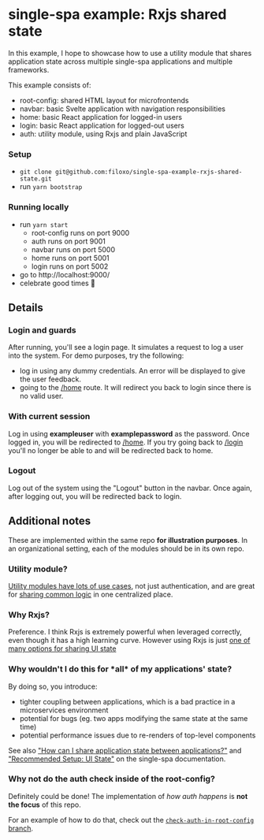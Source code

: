 # single-spa example: Rxjs shared state

In this example, I hope to showcase how to use a utility module that shares application state across multiple single-spa applications and multiple frameworks.

This example consists of:

- root-config: shared HTML layout for microfrontends
- navbar: basic Svelte application with navigation responsibilities
- home: basic React application for logged-in users
- login: basic React application for logged-out users
- auth: utility module, using Rxjs and plain JavaScript

### Setup

- `git clone git@github.com:filoxo/single-spa-example-rxjs-shared-state.git`
- run `yarn bootstrap`

### Running locally

- run `yarn start`
  - root-config runs on port 9000
  - auth runs on port 9001
  - navbar runs on port 5000
  - home runs on port 5001
  - login runs on port 5002
- go to http://localhost:9000/
- celebrate good times 🎉

## Details

### Login and guards

After running, you'll see a login page. It simulates a request to log a user into the system. For demo purposes, try the following:

- log in using any dummy credentials. An error will be displayed to give the user feedback.
- going to the [/home](http://localhost:9000/home) route. It will redirect you back to login since there is no valid user.

### With current session

Log in using **exampleuser** with **examplepassword** as the password. Once logged in, you will be redirected to [/home](http://localhost:9000/home). If you try going back to [/login](http://localhost:9000/login) you'll no longer be able to and will be redirected back to home.

### Logout

Log out of the system using the "Logout" button in the navbar. Once again, after logging out, you will be redirected back to login.

## Additional notes

These are implemented within the same repo **for illustration purposes**. In an organizational setting, each of the modules should be in its own repo.

### Utility module?

[Utility modules have lots of use cases](https://single-spa.js.org/docs/recommended-setup/#utility-modules-styleguide-api-etc), not just authentication, and are great for [sharing common logic](https://single-spa.js.org/docs/module-types/#utility-modules-share-common-logic) in one centralized place.

### Why Rxjs?

Preference. I think Rxjs is extremely powerful when leveraged correctly, even though it has a high learning curve. However using Rxjs is just [one of many options for sharing UI state](https://single-spa.js.org/docs/faq/#how-can-i-share-application-state-between-applications)

### Why wouldn't I do this for \*all\* of my applications' state?

By doing so, you introduce:

- tighter coupling between applications, which is a bad practice in a microservices environment
- potential for bugs (eg. two apps modifying the same state at the same time)
- potential performance issues due to re-renders of top-level components

See also ["How can I share application state between applications?"](https://single-spa.js.org/docs/faq/#how-can-i-share-application-state-between-applications) and ["Recommended Setup: UI State"](https://single-spa.js.org/docs/recommended-setup/#ui-state) on the single-spa documentation.

### Why not do the auth check inside of the root-config?

Definitely could be done! The implementation of _how auth happens_ is **not the focus** of this repo.

For an example of how to do that, check out the [`check-auth-in-root-config` branch](https://github.com/filoxo/single-spa-example-rxjs-shared-state/tree/check-auth-in-root-config).
